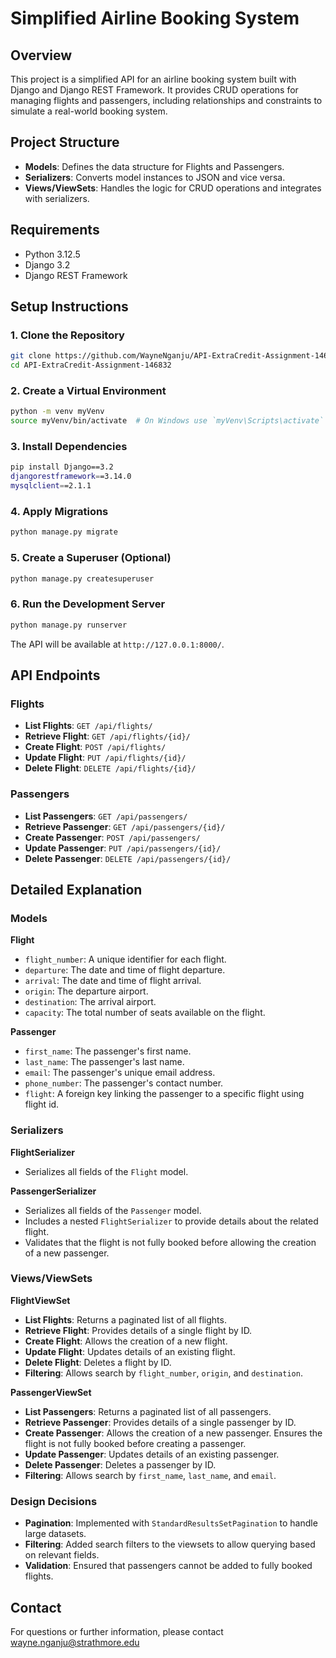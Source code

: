 # Simplified Airline Booking System

## Overview

This project is a simplified API for an airline booking system built with Django and Django REST Framework. It provides CRUD operations for managing flights and passengers, including relationships and constraints to simulate a real-world booking system.

## Project Structure

- **Models**: Defines the data structure for Flights and Passengers.
- **Serializers**: Converts model instances to JSON and vice versa.
- **Views/ViewSets**: Handles the logic for CRUD operations and integrates with serializers.

## Requirements

- Python 3.12.5
- Django 3.2
- Django REST Framework

## Setup Instructions

### 1. Clone the Repository

```bash
git clone https://github.com/WayneNganju/API-ExtraCredit-Assignment-146832
cd API-ExtraCredit-Assignment-146832
```

### 2. Create a Virtual Environment

```bash
python -m venv myVenv
source myVenv/bin/activate  # On Windows use `myVenv\Scripts\activate`
```

### 3. Install Dependencies

```bash
pip install Django==3.2
djangorestframework==3.14.0
mysqlclient==2.1.1


```

### 4. Apply Migrations

```bash
python manage.py migrate
```

### 5. Create a Superuser (Optional)

```bash
python manage.py createsuperuser
```

### 6. Run the Development Server

```bash
python manage.py runserver
```

The API will be available at `http://127.0.0.1:8000/`.

## API Endpoints

### Flights

- **List Flights**: `GET /api/flights/`
- **Retrieve Flight**: `GET /api/flights/{id}/`
- **Create Flight**: `POST /api/flights/`
- **Update Flight**: `PUT /api/flights/{id}/`
- **Delete Flight**: `DELETE /api/flights/{id}/`

### Passengers

- **List Passengers**: `GET /api/passengers/`
- **Retrieve Passenger**: `GET /api/passengers/{id}/`
- **Create Passenger**: `POST /api/passengers/`
- **Update Passenger**: `PUT /api/passengers/{id}/`
- **Delete Passenger**: `DELETE /api/passengers/{id}/`

## Detailed Explanation

### Models

**Flight**

- `flight_number`: A unique identifier for each flight.
- `departure`: The date and time of flight departure.
- `arrival`: The date and time of flight arrival.
- `origin`: The departure airport.
- `destination`: The arrival airport.
- `capacity`: The total number of seats available on the flight.

**Passenger**

- `first_name`: The passenger's first name.
- `last_name`: The passenger's last name.
- `email`: The passenger's unique email address.
- `phone_number`: The passenger's contact number.
- `flight`: A foreign key linking the passenger to a specific flight using flight id. 

### Serializers

**FlightSerializer**

- Serializes all fields of the `Flight` model.

**PassengerSerializer**

- Serializes all fields of the `Passenger` model.
- Includes a nested `FlightSerializer` to provide details about the related flight.
- Validates that the flight is not fully booked before allowing the creation of a new passenger.

### Views/ViewSets

**FlightViewSet**

- **List Flights**: Returns a paginated list of all flights.
- **Retrieve Flight**: Provides details of a single flight by ID.
- **Create Flight**: Allows the creation of a new flight.
- **Update Flight**: Updates details of an existing flight.
- **Delete Flight**: Deletes a flight by ID.
- **Filtering**: Allows search by `flight_number`, `origin`, and `destination`.

**PassengerViewSet**

- **List Passengers**: Returns a paginated list of all passengers.
- **Retrieve Passenger**: Provides details of a single passenger by ID.
- **Create Passenger**: Allows the creation of a new passenger. Ensures the flight is not fully booked before creating a passenger.
- **Update Passenger**: Updates details of an existing passenger.
- **Delete Passenger**: Deletes a passenger by ID.
- **Filtering**: Allows search by `first_name`, `last_name`, and `email`.

### Design Decisions

- **Pagination**: Implemented with `StandardResultsSetPagination` to handle large datasets.
- **Filtering**: Added search filters to the viewsets to allow querying based on relevant fields.
- **Validation**: Ensured that passengers cannot be added to fully booked flights.

## Contact

For questions or further information, please contact wayne.nganju@strathmore.edu
